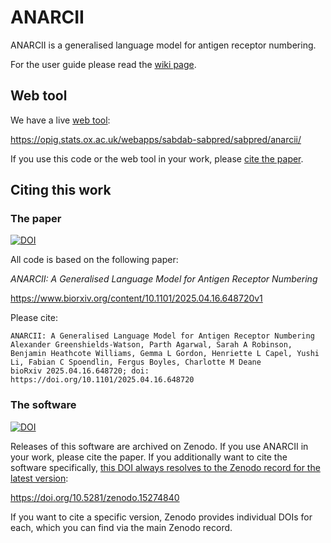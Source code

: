 # ANARCII

ANARCII is a generalised language model for antigen receptor numbering.

For the user guide please read the [wiki page](https://github.com/oxpig/ANARCII/wiki).

## Web tool

We have a live [web tool](https://opig.stats.ox.ac.uk/webapps/sabdab-sabpred/sabpred/anarcii/):

<https://opig.stats.ox.ac.uk/webapps/sabdab-sabpred/sabpred/anarcii/>

If you use this code or the web tool in your work, please [cite the paper](#the-paper).

## Citing this work

### The paper

[![DOI](https://zenodo.org/badge/DOI/10.1101/2025.04.16.648720.svg)](https://doi.org/10.1101/2025.04.16.648720)

All code is based on the following paper:

*ANARCII: A Generalised Language Model for Antigen Receptor Numbering*

<https://www.biorxiv.org/content/10.1101/2025.04.16.648720v1>

Please cite:

```
ANARCII: A Generalised Language Model for Antigen Receptor Numbering
Alexander Greenshields-Watson, Parth Agarwal, Sarah A Robinson, Benjamin Heathcote Williams, Gemma L Gordon, Henriette L Capel, Yushi Li, Fabian C Spoendlin, Fergus Boyles, Charlotte M Deane
bioRxiv 2025.04.16.648720; doi: https://doi.org/10.1101/2025.04.16.648720 
```

### The software

[![DOI](https://zenodo.org/badge/DOI/10.5281/zenodo.15274840.svg)](https://doi.org/10.5281/zenodo.15274840)

Releases of this software are archived on Zenodo.  If you use ANARCII in your
work, please cite the paper.  If you additionally want to cite the software
specifically, [this DOI always resolves to the Zenodo record for the latest
version](https://doi.org/10.5281/zenodo.15274840):

<https://doi.org/10.5281/zenodo.15274840>

If you want to cite a specific version, Zenodo provides individual DOIs for
each, which you can find via the main Zenodo record.
